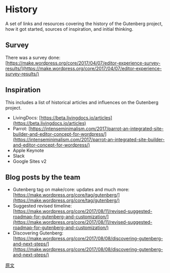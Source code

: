 # History

A set of links and resources covering the history of the Gutenberg project, how it got started, sources of inspiration, and initial thinking.

## Survey

There was a survey done: [https://make.wordpress.org/core/2017/04/07/editor-experience-survey-results/](https://make.wordpress.org/core/2017/04/07/editor-experience-survey-results/)

## Inspiration

This includes a list of historical articles and influences on the Gutenberg project.

-   LivingDocs: [https://beta.livingdocs.io/articles](https://beta.livingdocs.io/articles)
-   Parrot: [https://intenseminimalism.com/2017/parrot-an-integrated-site-builder-and-editor-concept-for-wordpress/](https://intenseminimalism.com/2017/parrot-an-integrated-site-builder-and-editor-concept-for-wordpress/)
-   Apple Keynote
-   Slack
-   Google Sites v2

## Blog posts by the team

-   Gutenberg tag on make/core: updates and much more: [https://make.wordpress.org/core/tag/gutenberg/](https://make.wordpress.org/core/tag/gutenberg/)
-   Suggested revised timeline: [https://make.wordpress.org/core/2017/08/11/revised-suggested-roadmap-for-gutenberg-and-customization/](https://make.wordpress.org/core/2017/08/11/revised-suggested-roadmap-for-gutenberg-and-customization/)
-   Discovering Gutenberg: [https://make.wordpress.org/core/2017/08/08/discovering-gutenberg-and-next-steps/](https://make.wordpress.org/core/2017/08/08/discovering-gutenberg-and-next-steps/)

[原文](https://github.com/WordPress/gutenberg/blob/trunk/docs/getting-started/history.md)
